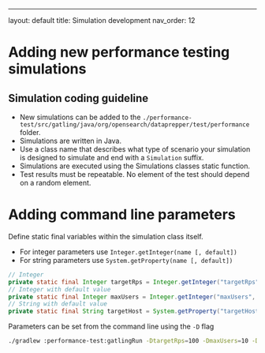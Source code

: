 ---
layout: default
title: Simulation development
nav_order: 12

# Adding new performance testing simulations

## Simulation coding guideline
- New simulations can be added to the `./performance-test/src/gatling/java/org/opensearch/dataprepper/test/performance` folder.
- Simulations are written in Java.
- Use a class name that describes what type of scenario your simulation is designed to simulate and end with a `Simulation` suffix. 
- Simulations are executed using the Simulations classes static function.
- Test results must be repeatable. No element of the test should depend on a random element.

# Adding command line parameters

Define static final variables within the simulation class itself.
- For integer parameters use `Integer.getInteger(name [, default])`
- For string parameters use `System.getProperty(name [, default])`

```java
// Integer
private static final Integer targetRps = Integer.getInteger("targetRps");
// Integer with default value
private static final Integer maxUsers = Integer.getInteger("maxUsers", 1000);
// String with default value
private static final String targetHost = System.getProperty("targetHost", "http://localhost");
```

Parameters can be set from the command line using the `-D` flag
```bash
./gradlew :performance-test:gatlingRun -DtargetRps=100 -DmaxUsers=10 -DtargetHost=127.0.0.1
```
